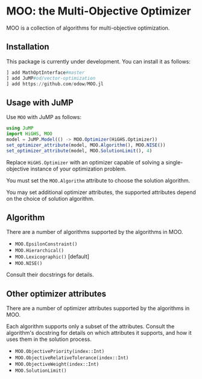 # MOO: the Multi-Objective Optimizer

MOO is a collection of algorithms for multi-objective optimization.

## Installation

This package is currently under development. You can install it as follows:

```julia
] add MathOptInterface#master
] add JuMP#od/vector-optimization
] add https://github.com/odow/MOO.jl
```

## Usage with JuMP

Use `MOO` with JuMP as follows:

```julia
using JuMP
import HiGHS, MOO
model = JuMP.Model(() -> MOO.Optimizer(HiGHS.Optimizer))
set_optimizer_attribute(model, MOO.Algorithm(), MOO.NISE())
set_optimizer_attribute(model, MOO.SolutionLimit(), 4)
```

Replace `HiGHS.Optimizer` with an optimizer capable of solving a
single-objective instance of your optimization problem.

You must set the `MOO.Algorithm` attribute to choose the solution algorithm.

You may set additional optimizer attributes, the supported attributes depend on
the choice of solution algorithm.

## Algorithm

There are a number of algorithms supported by the algorithms in MOO.

 * `MOO.EpsilonConstraint()`
 * `MOO.Hierarchical()`
 * `MOO.Lexicographic()` [default]
 * `MOO.NISE()`

Consult their docstrings for details.

## Other optimizer attributes

There are a number of optimizer attributes supported by the algorithms in MOO.

Each algorithm supports only a subset of the attributes. Consult the algorithm's
docstring for details on which attributes it supports, and how it uses them in
the solution process.

 * `MOO.ObjectivePriority(index::Int)`
 * `MOO.ObjectiveRelativeTolerance(index::Int)`
 * `MOO.ObjectiveWeight(index::Int)`
 * `MOO.SolutionLimit()`
